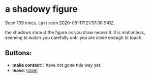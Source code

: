 # a shadowy figure

Seen 139 times. Last seen 2020-08-11T21:37:30.941Z.

the shadows shroud the figure as you draw nearer it. it is motionless, seeming to watch you carefully until you are close enough to touch.

## Buttons:

- **make contact**: I have not gone this way yet.
- **leave**: [travel](travel-travel.md)